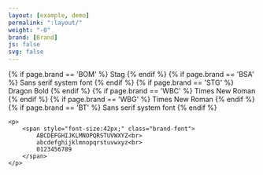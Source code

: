 ```yaml
---
layout: [example, demo]
permalink: ":layout/"
weight: "-0"
brand: [Brand]
js: false
svg: false
---
```


<div>
	<span>
		{% if page.brand == 'BOM' %}
			Stag
		{% endif %}
		{% if page.brand == 'BSA' %}
			Sans serif system font
		{% endif %}
		{% if page.brand == 'STG' %}
			Dragon Bold
		{% endif %}
		{% if page.brand == 'WBC' %}
			Times New Roman
		{% endif %}
		{% if page.brand == 'WBG' %}
			Times New Roman
		{% endif %}
		{% if page.brand == 'BT' %}
			Sans serif system font
		{% endif %}
	</span>

	<p>
		<span style="font-size:42px;" class="brand-font">
			ABCDEFGHIJKLMNOPQRSTUVWXYZ<br>
			abcdefghijklmnopqrstuvwxyz<br>
			0123456789
		</span>
	</p>
</div>